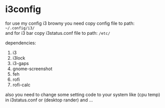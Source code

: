 # i3config
for use my config i3 browny you need copy config file to path: <code> ~/.config/i3/</code>
<br />and for i3 bar copy i3status.conf file to path: <code>/etc/</code>

dependencies:
1. i3
2. i3lock
3. i3-gaps
4. gnome-screenshot
5. feh
6. rofi
7. rofi-calc

also you need to change some setting code to your system like (cpu temp) in i3status.conf or (desktop rander) and ...
